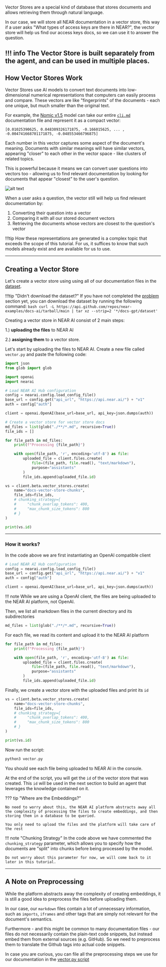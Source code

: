 Vector Stores are a special kind of database that stores documents and allows retrieving them through natural language. 

In our case, we will store all NEAR documentation in a vector store, this way if a user asks "What types of access keys are there in NEAR?", the vector store will help us find our access keys docs, so we can use it to answer the question. 

!!! info
    The Vector Store is built separately from the agent, and can be used in multiple places.
---

## How Vector Stores Work

Vector Stores use AI models to convert text documents into low-dimensional numerical representations that computers can easily process and compare. These vectors are like "fingerprints" of the documents - each one unique, but much smaller than the original text.

For example, the [Nomic v1.5](https://huggingface.co/nomic-ai/nomic-embed-text-v1.5) model can take our entire [`cli.md`](https://github.com/near/docs/blob/master/docs/4.tools/cli.md) documentation file and represent it as a compact vector:

```
[0.01025390625, 0.048309326171875, -0.166015625, ... , -0.004741668701171875, -0.048553466796875]
```

Each number in this vector captures some aspect of the document's meaning. Documents with similar meanings will have similar vectors, appearing "closer" to each other in the vector space - like clusters of related topics.

This is powerful because it means we can convert user questions into vectors too - allowing us to find relevant documentation by looking for documents that appear "closest" to the user's question.

![alt text](vector-space.png)

When a user asks a question, the vector still will help us find relevant documentation by:

1. Converting their question into a vector
2. Comparing it with all our stored document vectors
3. Retrieving the documents whose vectors are closest to the question's vector

!!!tip
    How these representations are generated is a complex topic that exceeds the scope of this tutorial. For us, it suffices to know that such models already exist and are available for us to use.

---

## Creating a Vector Store

Let's create a vector store using using all of our documentation files in the [dataset](https://github.com/near-examples/docs-ai/tree/main/docs-gpt/dataset).

!!!tip "Didn't download the dataset?"
    If you have not completed the [problem](./problem.md) section yet, you can download the dataset by running the following command:
    ```bash
    curl -L https://api.github.com/repos/near-examples/docs-ai/tarball/main | tar xz --strip=2 '*/docs-gpt/dataset'
    ```


Creating a vector store in NEAR AI consist of 2 main steps:

 1.) **uploading the files** to NEAR AI
 
 2.) **assigning them** to a vector store. 
 

Let's start by uploading the files to NEAR AI. Create a new file called `vector.py` and paste the following code:

```python
import json
from glob import glob

import openai
import nearai

# Load NEAR AI Hub configuration
config = nearai.config.load_config_file()
base_url = config.get("api_url", "https://api.near.ai/") + "v1"
auth = config["auth"]

client = openai.OpenAI(base_url=base_url, api_key=json.dumps(auth))

# Create a vector store for vector store docs
md_files = list(glob("./**/*.md", recursive=True))
file_ids = []

for file_path in md_files:
    print(f"Processing {file_path}")

    with open(file_path, 'r', encoding='utf-8') as file:
        uploaded_file = client.files.create(
            file=(file_path, file.read(), "text/markdown"),
            purpose="assistants"
        )
        file_ids.append(uploaded_file.id)

vs = client.beta.vector_stores.create(
    name="docs-vector-store-chunks",
    file_ids=file_ids,
    # chunking_strategy={
    #     "chunk_overlap_tokens": 400,
    #     "max_chunk_size_tokens": 800
    # }
)

print(vs.id)
```

<hr class="subsection" />

### How it works?

In the code above we are first instantiating an OpenAI compatible client

```python 
# Load NEAR AI Hub configuration
config = nearai.config.load_config_file()
base_url = config.get("api_url", "https://api.near.ai/") + "v1"
auth = config["auth"]

client = openai.OpenAI(base_url=base_url, api_key=json.dumps(auth))
```

!!! note
    While we are using a OpenAI client, the files are being uploaded to the NEAR AI platform, not OpenAI.

Then, we list all markdown files in the current directory and its subdirectories

```python
md_files = list(glob("./**/*.md", recursive=True))
```

For each file, we read its content and upload it to the NEAR AI platform

```python
for file_path in md_files:
    print(f"Processing {file_path}")

    with open(file_path, 'r', encoding='utf-8') as file:
        uploaded_file = client.files.create(
            file=(file_path, file.read(), "text/markdown"),
            purpose="assistants"
        )
        file_ids.append(uploaded_file.id)
```

Finally, we create a vector store with the uploaded files and print its `id`

```python
vs = client.beta.vector_stores.create(
    name="docs-vector-store-chunks",
    file_ids=file_ids,
    # chunking_strategy={
    #     "chunk_overlap_tokens": 400,
    #     "max_chunk_size_tokens": 800
    # }
)

print(vs.id)
```

Now run the script:

```bash
python3 vector.py
```
You should see each file being uploaded to NEAR AI in the console. 

At the end of the script, you will get the `id` of the vector store that was created. This `id` will be used in the next section to build an agent that leverages the knowledge contained on it.

??? tip "Where are the Embeddings?"

    No need to worry about this, the NEAR AI platform abstracts away all the complexity of processing the files to create embeddings, and then storing them in a database to be queried.
    
    You only need to upload the files and the platform will take care of the rest

!!! note "Chunking Strategy"
    In the code above we have commented the `chunking_strategy` parameter, which allows you to specify how the documents are "split" into chunks before being processed by the model.

    Do not worry about this parameter for now, we will come back to it later in this tutorial.

---

## A Note on Preprocessing

While the platform abstracts away the complexity of creating embeddings, it is still a good idea to preprocess the files before uploading them.

In our case, our `markdown` files contain a lot of unnecessary information, such as `imports`, `iframes` and other tags that are simply not relevant for the document's semantics.

Furthermore - and this might be common to many documentation files - our files do not necessarily contain the plain-text code snippets, but instead embed them from external sources (e.g. GitHub). So we need to preprocess them to translate the Github tags into actual code snippets.

In case you are curious, you can file all the preprocessing steps we use for our documentation in the [vector.py script](https://github.com/near-examples/docs-ai/blob/main/docs-gpt/dataset/vector.py#L12-L65)